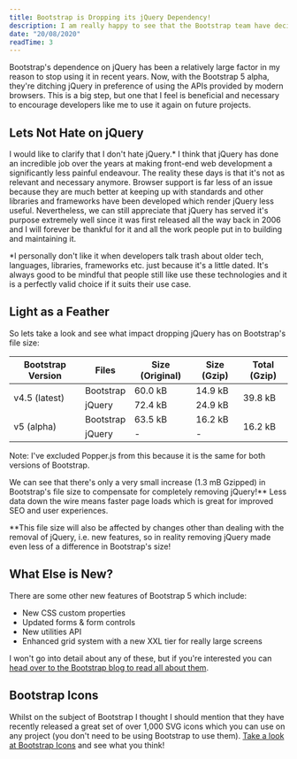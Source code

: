 ```yaml
---
title: Bootstrap is Dropping its jQuery Dependency!
description: I am really happy to see that the Bootstrap team have decided to remove the dependency on jQuery to make Bootstrap lighter. Front-end developers have a lot to thank jQuery for, but for most developers and libraries it definitely feels like the right time to say goodbye to jQuery and harness the  APIs of modern web browsers.
date: "20/08/2020"
readTime: 3
---
```


Bootstrap's dependence on jQuery has been a relatively large factor in my reason to stop using it in recent years. Now, with the Bootstrap 5 alpha, they're ditching jQuery in preference of using the APIs provided by modern browsers. This is a big step, but one that I feel is beneficial and necessary to encourage developers like me to use it again on future projects.

## Lets Not Hate on jQuery

I would like to clarify that I don't hate jQuery.\* I think that jQuery has done an incredible job over the years at making front-end web development a significantly less painful endeavour. The reality these days is that it's not as relevant and necessary anymore. Browser support is far less of an issue because they are much better at keeping up with standards and other libraries and frameworks have been developed which render jQuery less useful. Nevertheless, we can still appreciate that jQuery has served it's purpose extremely well since it was first released all the way back in 2006 and I will forever be thankful for it and all the work people put in to building and maintaining it.

<p class="text-sm">*I personally don't like it when developers talk trash about older tech, languages, libraries, frameworks etc. just because it's a little dated. It's always good to be mindful that people still like use these technologies and it is a perfectly valid choice if it suits their use case.</p>

## Light as a Feather

So lets take a look and see what impact dropping jQuery has on Bootstrap's file size:

<div class="overflow-scroll w-full mt-5 mb-10">
    <table>
        <thead>
            <tr>
                <th>Bootstrap Version</th>
                <th>Files</th>
                <th>Size (Original)</th>
                <th>Size (Gzip)</th>
                <th>Total (Gzip)</th>
            </tr>
        </thead>
        <tbody>
            <!-- 4.5 -->
            <tr>
                <td rowspan="2">v4.5 (latest)</td>
                <td>Bootstrap</td>
                <td>60.0 kB</td>
                <td>14.9 kB</td>
                <td rowspan="2">39.8 kB</td>
            </tr>
            <tr>
                <td>jQuery</td>
                <td>72.4 kB</td>
                <td>24.9 kB</td>
            </tr>
            <!-- 5 -->
            <tr>
                <td rowspan="2">v5 (alpha)</td>
                <td>Bootstrap</td>
                <td>63.5 kB</td>
                <td>16.2 kB</td>
                <td rowspan="2">16.2 kB</td>
            </tr>
            <tr>
                <td>jQuery</td>
                <td>-</td>
                <td>-</td>
            </tr>
        </tbody>
    </table>
</div>

<p class="text-sm">Note: I've excluded Popper.js from this because it is the same for both versions of Bootstrap.</p>

We can see that there's only a very small increase (1.3 mB Gzipped) in Bootstrap's file size to compensate for completely removing jQuery!\*\* Less data down the wire means faster page loads which is great for improved SEO and user experiences.

<p class="text-sm">**This file size will also be affected by changes other than dealing with the removal of jQuery, i.e. new features, so in reality removing jQuery made even less of a difference in Bootstrap's size!</p>

## What Else is New?

There are some other new features of Bootstrap 5 which include:

-   New CSS custom properties
-   Updated forms & form controls
-   New utilities API
-   Enhanced grid system with a new XXL tier for really large screens

I won't go into detail about any of these, but if you're interested you can <a href="https://blog.getbootstrap.com/2020/06/16/bootstrap-5-alpha/" target="_blank" rel="noopener">head over to the Bootstrap blog to read all about them</a>.

## Bootstrap Icons

Whilst on the subject of Bootstrap I thought I should mention that they have recently released a great set of over 1,000 SVG icons which you can use on any project (you don't need to be using Bootstrap to use them). <a href="https://icons.getbootstrap.com/" target="_blank" rel="noopener">Take a look at Bootstrap Icons</a> and see what you think!
